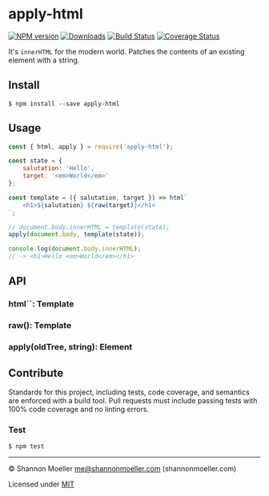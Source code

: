 # apply-html

[![NPM version][npm-img]][npm-url] [![Downloads][downloads-img]][npm-url] [![Build Status][travis-img]][travis-url] [![Coverage Status][coveralls-img]][coveralls-url]

It's `innerHTML` for the modern world. Patches the contents of an existing element with a string.

## Install

```command
$ npm install --save apply-html
```

## Usage

```js
const { html, apply } = require('apply-html');

const state = {
    salutation: 'Hello',
    target: '<em>World</em>'
};

const template = ({ salutation, target }) => html`
    <h1>${salutation} ${raw(target)}</h1>
`;

// document.body.innerHTML = template(state);
apply(document.body, template(state));

console.log(document.body.innerHTML);
// -> <h1>Hello <em>World</em></h1>
```

## API

### html``: Template

### raw(): Template

### apply(oldTree, string): Element

## Contribute

Standards for this project, including tests, code coverage, and semantics are enforced with a build tool. Pull requests must include passing tests with 100% code coverage and no linting errors.

### Test

```command
$ npm test
```

----

© Shannon Moeller <me@shannonmoeller.com> (shannonmoeller.com)

Licensed under [MIT](http://shannonmoeller.com/mit.txt)

[coveralls-img]: http://img.shields.io/coveralls/shannonmoeller/apply-html/master.svg?style=flat-square
[coveralls-url]: https://coveralls.io/r/shannonmoeller/apply-html
[downloads-img]: http://img.shields.io/npm/dm/apply-html.svg?style=flat-square
[npm-img]:       http://img.shields.io/npm/v/apply-html.svg?style=flat-square
[npm-url]:       https://npmjs.org/package/apply-html
[travis-img]:    http://img.shields.io/travis/shannonmoeller/apply-html.svg?style=flat-square
[travis-url]:    https://travis-ci.org/shannonmoeller/apply-html
